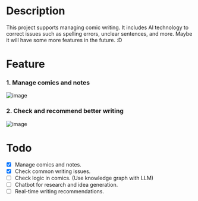 # Description
This project supports managing comic writing. It includes AI technology to correct issues such as spelling errors, unclear sentences, and more. Maybe it will have some more features in the future. :D
# Feature
### 1. Manage comics and notes
![image](https://github.com/user-attachments/assets/0d69c54d-0775-4fc0-8688-6a66983db25a)
### 2. Check and recommend better writing
![image](https://github.com/user-attachments/assets/709cdb9f-04fb-4576-968c-5f9b3a87ec75)

# Todo
- [x] Manage comics and notes.
- [x] Check common writing issues.
- [ ] Check logic in comics. (Use knowledge graph with LLM)
- [ ] Chatbot for research and idea generation.
- [ ] Real-time writing recommendations.
